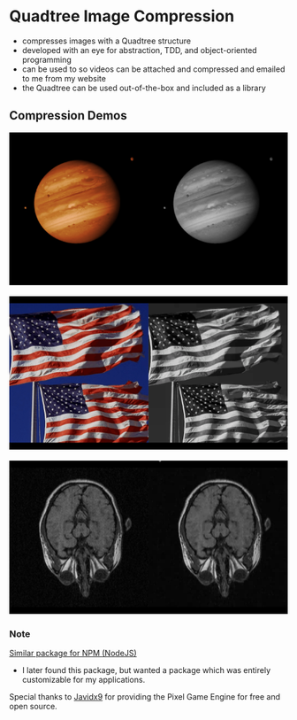 # Quadtree Image Compression
- compresses images with a Quadtree structure
- developed with an eye for abstraction, TDD, and object-oriented programming
- can be used to so videos can be attached and compressed and emailed to me from
my website
- the Quadtree can be used out-of-the-box and included as a library

## Compression Demos
![Image of Quadtree compressing image of Jupiter with increasing compression rate and decreasing quality factor.](res/jupiterc_compression.gif)
&nbsp; &nbsp; &nbsp; &nbsp; &nbsp; &nbsp; &nbsp; &nbsp; &nbsp; &nbsp;
![Image of Quadtree compressing image of U.S. Flag with increasing compression rate and decreasing quality factor.](res/flag_compression.gif)
&nbsp; &nbsp; &nbsp; &nbsp; &nbsp; &nbsp; &nbsp; &nbsp; &nbsp; &nbsp;
![Image of Quadtree compressing image of x-ray of top of human head with increasing compression rate and decreasing quality factor.](res/head_compression.gif)

### Note
[Similar package for NPM (NodeJS)](https://www.npmjs.com/package/quadtree-lib)

- I later found this package, but wanted a package which was entirely
customizable for my applications.

Special thanks to [Javidx9](https://github.com/OneLoneCoder) for providing the Pixel Game Engine for free and open source.
